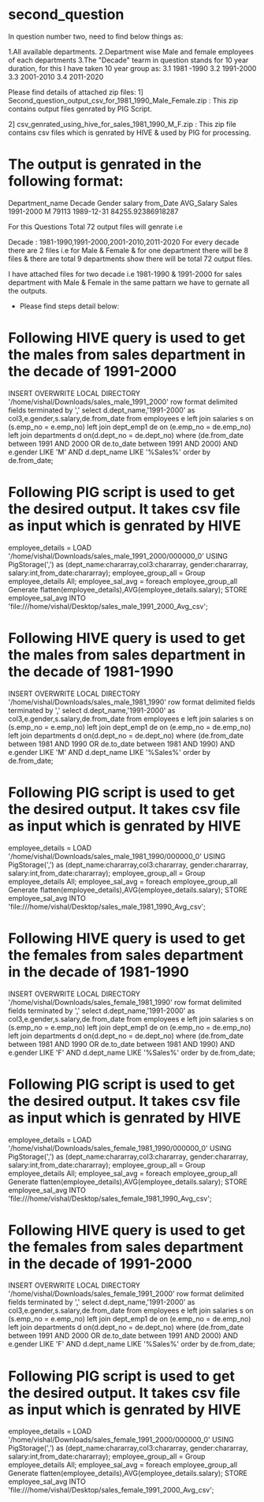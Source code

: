# second_question

In question number two, need to find below things as:

1.All available departments.
2.Department wise Male and female employees of each departments
3.The "Decade" tearm in question stands for 10 year duration, for this I have taken 10 year group as: 
 3.1 1981 -1990
 3.2 1991-2000
 3.3 2001-2010
 3.4 2011-2020
 
 Please find details of attached zip files:
 1] Second_question_output_csv_for_1981_1990_Male_Female.zip : This zip contains output files genrated by PIG Script.
 
 2] csv_genrated_using_hive_for_sales_1981_1990_M_F.zip  : This zip file contains csv files which is genrated by HIVE  & used by PIG for processing.
 
 # The output is genrated in the following format:
 Department_name Decade     Gender salary   from_Date   AVG_Salary
 Sales	          1991-2000	  M	    79113	  1989-12-31	  84255.92386918287
 
 For this Questions Total 72 output files will genrate i.e

Decade : 1981-1990,1991-2000,2001-2010,2011-2020
For every decade there are 2 files i.e for Male & Female & for one department there will be 8 files & there are total 9 departments show there will be total 72 output files.

I have attached files for two decade i.e 1981-1990 & 1991-2000 for sales department with Male & Female in the same pattarn we have to gernate all the outputs.

 
 * Please find steps detail below:
 
# Following HIVE query is used to get the males from sales department in the decade of 1991-2000
INSERT OVERWRITE LOCAL DIRECTORY '/home/vishal/Downloads/sales_male_1991_2000' row format delimited fields terminated by ',' select d.dept_name,'1991-2000' as col3,e.gender,s.salary,de.from_date from employees e left join salaries s on (s.emp_no = e.emp_no) left join dept_emp1 de on (e.emp_no = de.emp_no) left join departments d on(d.dept_no = de.dept_no) where (de.from_date between 1991 AND 2000 OR de.to_date between 1991 AND 2000) AND e.gender LIKE 'M' AND d.dept_name LIKE '%Sales%' order by de.from_date;

# Following PIG script is used to get the desired output. It takes csv file as input which is genrated by HIVE
employee_details = LOAD '/home/vishal/Downloads/sales_male_1991_2000/000000_0' USING PigStorage(',') as (dept_name:chararray,col3:chararray, gender:chararray, salary:int,from_date:chararray);
employee_group_all = Group employee_details All;
employee_sal_avg = foreach employee_group_all  Generate
  flatten(employee_details),AVG(employee_details.salary);
STORE employee_sal_avg INTO 'file:///home/vishal/Desktop/sales_male_1991_2000_Avg_csv';

# Following HIVE query is used to get the males from sales department in the decade of 1981-1990
INSERT OVERWRITE LOCAL DIRECTORY '/home/vishal/Downloads/sales_male_1981_1990' row format delimited fields terminated by ',' select d.dept_name,'1991-2000' as col3,e.gender,s.salary,de.from_date from employees e left join salaries s on (s.emp_no = e.emp_no) left join dept_emp1 de on (e.emp_no = de.emp_no) left join departments d on(d.dept_no = de.dept_no) where (de.from_date between 1981 AND 1990 OR de.to_date between 1981 AND 1990) AND e.gender LIKE 'M' AND d.dept_name LIKE '%Sales%' order by de.from_date;

# Following PIG script is used to get the desired output. It takes csv file as input which is genrated by HIVE
employee_details = LOAD '/home/vishal/Downloads/sales_male_1981_1990/000000_0' USING PigStorage(',') as (dept_name:chararray,col3:chararray, gender:chararray, salary:int,from_date:chararray);
employee_group_all = Group employee_details All;
employee_sal_avg = foreach employee_group_all  Generate
  flatten(employee_details),AVG(employee_details.salary);
STORE employee_sal_avg INTO 'file:///home/vishal/Desktop/sales_male_1981_1990_Avg_csv';

# Following HIVE query is used to get the females from sales department in the decade of 1981-1990
INSERT OVERWRITE LOCAL DIRECTORY '/home/vishal/Downloads/sales_female_1981_1990' row format delimited fields terminated by ',' select d.dept_name,'1991-2000' as col3,e.gender,s.salary,de.from_date from employees e left join salaries s on (s.emp_no = e.emp_no) left join dept_emp1 de on (e.emp_no = de.emp_no) left join departments d on(d.dept_no = de.dept_no) where (de.from_date between 1981 AND 1990 OR de.to_date between 1981 AND 1990) AND e.gender LIKE 'F' AND d.dept_name LIKE '%Sales%' order by de.from_date;

# Following PIG script is used to get the desired output. It takes csv file as input which is genrated by HIVE
employee_details = LOAD '/home/vishal/Downloads/sales_female_1981_1990/000000_0' USING PigStorage(',') as (dept_name:chararray,col3:chararray, gender:chararray, salary:int,from_date:chararray);
employee_group_all = Group employee_details All;
employee_sal_avg = foreach employee_group_all  Generate
  flatten(employee_details),AVG(employee_details.salary);
STORE employee_sal_avg INTO 'file:///home/vishal/Desktop/sales_female_1981_1990_Avg_csv';


# Following HIVE query is used to get the females from sales department in the decade of 1991-2000
INSERT OVERWRITE LOCAL DIRECTORY '/home/vishal/Downloads/sales_female_1991_2000' row format delimited fields terminated by ',' select d.dept_name,'1991-2000' as col3,e.gender,s.salary,de.from_date from employees e left join salaries s on (s.emp_no = e.emp_no) left join dept_emp1 de on (e.emp_no = de.emp_no) left join departments d on(d.dept_no = de.dept_no) where (de.from_date between 1991 AND 2000 OR de.to_date between 1991 AND 2000) AND e.gender LIKE 'F' AND d.dept_name LIKE '%Sales%' order by de.from_date;

# Following PIG script is used to get the desired output. It takes csv file as input which is genrated by HIVE
employee_details = LOAD '/home/vishal/Downloads/sales_female_1991_2000/000000_0' USING PigStorage(',') as (dept_name:chararray,col3:chararray, gender:chararray, salary:int,from_date:chararray);
employee_group_all = Group employee_details All;
employee_sal_avg = foreach employee_group_all  Generate
  flatten(employee_details),AVG(employee_details.salary);
STORE employee_sal_avg INTO 'file:///home/vishal/Desktop/sales_female_1991_2000_Avg_csv';
 

 
 
